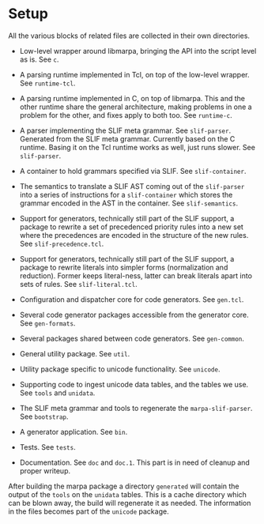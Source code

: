 # Setup

All the various blocks of related files are collected in their own
directories.

   * Low-level wrapper around libmarpa, bringing the API into the
     script level as is. See `c`.

   * A parsing runtime implemented in Tcl, on top of the low-level
     wrapper. See `runtime-tcl`.

   * A parsing runtime implemented in C, on top of libmarpa. This and
     the other runtime share the general architecture, making problems
     in one a problem for the other, and fixes apply to both too. See
     `runtime-c`.

   * A parser implementing the SLIF meta grammar. See
     `slif-parser`. Generated from the SLIF meta grammar. Currently
     based on the C runtime. Basing it on the Tcl runtime works as
     well, just runs slower. See `slif-parser`.

   * A container to hold grammars specified via SLIF. See
     `slif-container`.

   * The semantics to translate a SLIF AST coming out of the
     `slif-parser` into a series of instructions for a
     `slif-container` which stores the grammar encoded in the AST in
     the container. See `slif-semantics`.

   * Support for generators, technically still part of the SLIF
     support, a package to rewrite a set of precedenced priority rules
     into a new set where the precedences are encoded in the structure
     of the new rules. See `slif-precedence.tcl`.

   * Support for generators, technically still part of the SLIF
     support, a package to rewrite literals into simpler forms
     (normalization and reduction). Former keeps literal-ness, latter
     can break literals apart into sets of rules. See
     `slif-literal.tcl`.

   * Configuration and dispatcher core for code generators. See
     `gen.tcl`.

   * Several code generator packages accessible from the generator
     core. See `gen-formats`.

   * Several packages shared between code generators. See
     `gen-common`.

   * General utility package. See `util`.

   * Utility package specific to unicode functionality. See `unicode`.

   * Supporting code to ingest unicode data tables, and the tables we
     use. See `tools` and `unidata`.

   * The SLIF meta grammar and tools to regenerate the
     `marpa-slif-parser`. See `bootstrap`.

   * A generator application. See `bin`.

   * Tests. See `tests`.

   * Documentation. See `doc` and `doc.1`. This part is in need of
     cleanup and proper writeup.

After building the marpa package a directory `generated` will contain
the output of the `tools` on the `unidata` tables. This is a cache
directory which can be blown away, the build will regenerate it as
needed. The information in the files becomes part of the `unicode`
package.

